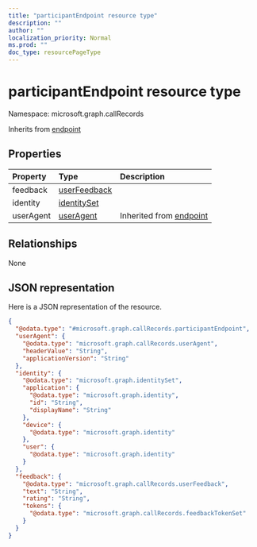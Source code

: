 ```yaml
---
title: "participantEndpoint resource type"
description: ""
author: ""
localization_priority: Normal
ms.prod: ""
doc_type: resourcePageType
---
```


# participantEndpoint resource type


Namespace: microsoft.graph.callRecords




Inherits from [endpoint](../resources/endpoint.md)

## Properties
|Property|Type|Description|
|:---|:---|:---|
|feedback|[userFeedback](../resources/callrecords-userfeedback.md)||
|identity|[identitySet](../resources/callrecords-identityset.md)||
|userAgent|[userAgent](../resources/callrecords-useragent.md)| Inherited from [endpoint](../resources/callrecords-endpoint.md)|

## Relationships
None

## JSON representation
Here is a JSON representation of the resource.
<!-- {
  "blockType": "resource",
  "@odata.type": "microsoft.graph.callRecords.participantEndpoint"
}
-->
``` json
{
  "@odata.type": "#microsoft.graph.callRecords.participantEndpoint",
  "userAgent": {
    "@odata.type": "microsoft.graph.callRecords.userAgent",
    "headerValue": "String",
    "applicationVersion": "String"
  },
  "identity": {
    "@odata.type": "microsoft.graph.identitySet",
    "application": {
      "@odata.type": "microsoft.graph.identity",
      "id": "String",
      "displayName": "String"
    },
    "device": {
      "@odata.type": "microsoft.graph.identity"
    },
    "user": {
      "@odata.type": "microsoft.graph.identity"
    }
  },
  "feedback": {
    "@odata.type": "microsoft.graph.callRecords.userFeedback",
    "text": "String",
    "rating": "String",
    "tokens": {
      "@odata.type": "microsoft.graph.callRecords.feedbackTokenSet"
    }
  }
}
```

